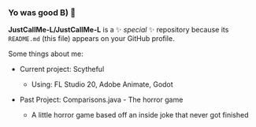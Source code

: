 ### Yo was good B) 👋


**JustCallMe-L/JustCallMe-L** is a ✨ _special_ ✨ repository because its `README.md` (this file) appears on your GitHub profile.

Some things about me:

- Current project: Scytheful
  - Using: FL Studio 20, Adobe Animate, Godot
    
- Past Project: Comparisons.java - The horror game
  - A little horror game based off an inside joke that never got finished


